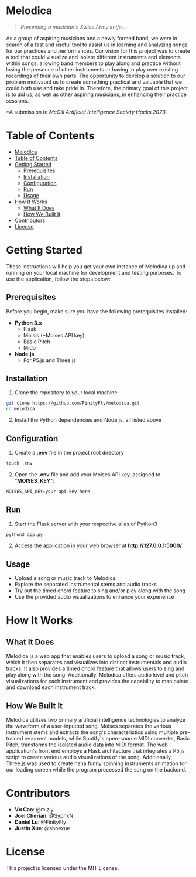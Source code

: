 # Melodica
>*Presenting a musician's Swiss Army knife...*

As a group of aspiring musicians and a newly formed band, we were in search of a fast and useful tool to assist us in learning and analyzing songs for our practices and performances. Our vision for this project was to create a tool that could visualize and isolate different instruments and elements within songs, allowing band members to play along and practice without losing the presence of other instruments or having to play over existing recordings of their own parts. The opportunity to develop a solution to our problem motivated us to create something practical and valuable that we could both use and take pride in. Therefore, the primary goal of this project is to aid us, as well as other aspiring musicians, in enhancing their practice sessions.

*A submission to *McGill Artificial Intelligence Society Hacks 2023*

# Table of Contents
- [Melodica](#melodica)
- [Table of Contents](#table-of-contents)
- [Getting Started](#getting-started)
  - [Prerequisites](#prerequisites)
  - [Installation](#installation)
  - [Configuration](#configuration)
  - [Run](#run)
  - [Usage](#usage)
- [How It Works](#how-it-works)
  - [What It Does](#what-it-does)
  - [How We Built It](#how-we-built-it)
- [Contributors](#contributors)
- [License](#license)

# Getting Started
These instructions will help you get your own instance of Melodica up and running on your local machine for development and testing purposes. To use the application, follow the steps below:

## Prerequisites
Before you begin, make sure you have the following prerequisites installed:
- **Python 3.x**
  - Flask
  - Moisis (+Moises API key)
  - Basic Pitch
  - Mido
- **Node.js**
  - For P5.js and Three.js

## Installation
1. Clone the repository to your local machine:
```bash
git clone https://github.com/FinityFly/melodica.git
cd melodica
```
2. Install the Python dependencies and Node.js, all listed above

## Configuration
1. Create a **.env** file in the project root directory
```bash
touch .env
```
2. Open the **.env** file and add your Moises API key, assigned to "**MOISES_KEY**":
```js
MOISES_API_KEY=your-api-key-here
```

## Run
1. Start the Flask server with your respective alias of Python3
```bash
python3 app.py
```
2. Access the application in your web browser at **http://127.0.0.1:5000/**

## Usage
- Upload a song or music track to Melodica.
- Explore the separated instrumental stems and audio tracks
- Try out the timed chord feature to sing and/or play along with the song
- Use the provided audio visualizations to enhance your experience

# How It Works
## What It Does
Melodica is a web app that enables users to upload a song or music track, which it then separates and visualizes into distinct instrumentals and audio tracks. It also provides a timed chord feature that allows users to sing and play along with the song. Additionally, Melodica offers audio level and pitch visualizations for each instrument and provides the capability to manipulate and download each instrument track.

## How We Built It
Melodica utilizes two primary artificial intelligence technologies to analyze the waveform of a user-inputted song. Moises separates the various instrument stems and extracts the song's characteristics using multiple pre-trained recurrent models, while Spotify's open-source MIDI converter, Basic Pitch, transforms the isolated audio data into MIDI format. The web application's front end employs a Flask architecture that integrates a P5.js script to create various audio visualizations of the song. Additionally, Three.js was used to create haha funny spinning instruments animation for our loading screen while the program processed the song on the backend.

# Contributors
- **Vu Cao**: @mizly
- **Joel Cherian**: @SyphxN
- **Daniel Lu**: @FinityFly
- **Justin Xue**: @shoexue

# License
This project is licensed under the MIT License.